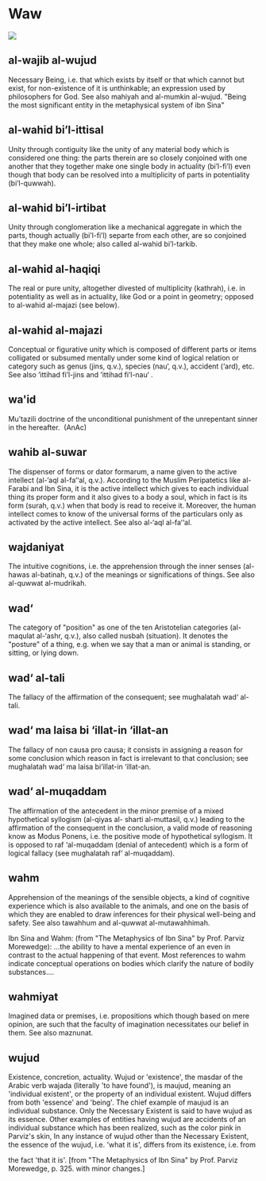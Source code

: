Waw
===

![](books/0747-dictionary_of_islamic_philosophical_terms/images/image026.gif)

al-wajib al-wujud
-----------------

Necessary Being, i.e. that which exists by itself or that which cannot
but exist, for non-existence of it is unthinkable; an expression used by
philosophers for God. See also mahiyah and al-mumkin al-wujud. "Being
the most significant entity in the metaphysical system of ibn Sina"

al-wahid bi’l-ittisal
---------------------

Unity through contiguity like the unity of any material body which is
considered one thing: the parts therein are so closely conjoined with
one another that they together make one single body in actuality
(bi’l-fi’l) even though that body can be resolved into a multiplicity of
parts in potentiality (bi’l-quwwah).

al-wahid bi’l-irtibat
---------------------

Unity through conglomeration like a mechanical aggregate in which the
parts, though actually (bi’l-fi’l) separte from each other, are so
conjoined that they make one whole; also called al-wahid bi’l-tarkib.

al-wahid al-haqiqi
------------------

The real or pure unity, altogether divested of multiplicity (kathrah),
i.e. in potentiality as well as in actuality, like God or a point in
geometry; opposed to al-wahid al-majazi (see below).

al-wahid al-majazi
------------------

Conceptual or figurative unity which is composed of different parts or
items colligated or subsumed mentally under some kind of logical
relation or category such as genus (jins, q.v.), species (nau‘, q.v.),
accident (‘ard), etc. See also ’ittihad fi’l-jins and ’ittihad fi’l-nau‘
.

wa'id
-----

Mu'tazili doctrine of the unconditional punishment of the unrepentant
sinner in the hereafter.  (AnAc)

wahib al-suwar
--------------

The dispenser of forms or dator formarum, a name given to the active
intellect (al-‘aql al-fa‘‘al, q.v.). According to the Muslim
Peripatetics like al-Farabi and Ibn Sina, it is the active intellect
which gives to each individual thing its proper form and it also gives
to a body a soul, which in fact is its form (surah, q.v.) when that body
is read to receive it. Moreover, the human intellect comes to know of
the universal forms of the particulars only as activated by the active
intellect. See also al-‘aql al-fa‘‘al.

wajdaniyat
----------

The intuitive cognitions, i.e. the apprehension through the inner senses
(al-hawas al-batinah, q.v.) of the meanings or significations of things.
See also al-quwwat al-mudrikah.

wad‘
----

The category of "position" as one of the ten Aristotelian categories
(al-maqulat al-‘ashr, q.v.), also called nusbah (situation). It denotes
the "posture" of a thing, e.g. when we say that a man or animal is
standing, or sitting, or lying down.

wad‘ al-tali
------------

The fallacy of the affirmation of the consequent; see mughalatah wad‘
al-tali.

wad‘ ma laisa bi ‘illat-in ‘illat-an
------------------------------------

The fallacy of non causa pro causa; it consists in assigning a reason
for some conclusion which reason in fact is irrelevant to that
conclusion; see mughalatah wad‘ ma laisa bi‘illat-in ‘illat-an.

wad‘ al-muqaddam
----------------

The affirmation of the antecedent in the minor premise of a mixed
hypothetical syllogism (al-qiyas al- sharti al-muttasil, q.v.) leading
to the affirmation of the consequent in the conclusion, a valid mode of
reasoning know as Modus Ponens, i.e. the positive mode of hypothetical
syllogism. It is opposed to raf ‘al-muqaddam (denial of antecedent)
which is a form of logical fallacy (see mughalatah raf‘ al-muqaddam).

wahm
----

Apprehension of the meanings of the sensible objects, a kind of
cognitive experience which is also available to the animals, and one on
the basis of which they are enabled to draw inferences for their
physical well-being and safety. See also tawahhum and al-quwwat
al-mutawahhimah.

Ibn Sina and Wahm: (from "The Metaphysics of Ibn Sina" by Prof. Parviz
Morewedge): ...the ability to have a mental experience of an even in
contrast to the actual happening of that event. Most references to wahm
indicate conceptual operations on bodies which clarify the nature of
bodily substances....

wahmiyat
--------

Imagined data or premises, i.e. propositions which though based on mere
opinion, are such that the faculty of imagination necessitates our
belief in them. See also maznunat.

wujud
-----

Existence, concretion, actuality. Wujud or 'existence', the masdar of
the Arabic verb wajada (literally 'to have found'), is maujud, meaning
an 'individual existent', or the property of an individual existent.
Wujud differs from both 'essence' and 'being'. The chief example of
maujud is an individual substance. Only the Necessary Existent is said
to have wujud as its essence. Other examples of entities having wujud
are accidents of an individual substance which has been realized, such
as the color pink in Parviz's skin, In any instance of wujud other than
the Necessary Existent, the essence of the wujud, i.e. 'what it is',
differs from its existence, i.e. from

the fact 'that it is'. [from "The Metaphysics of Ibn Sina" by Prof.
Parviz Morewedge, p. 325. with minor changes.]


